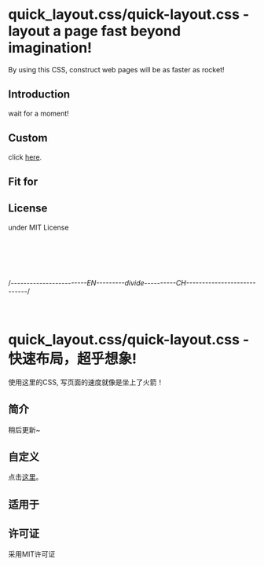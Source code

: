 quick_layout.css/quick-layout.css - layout a page fast beyond imagination!
===============
By using this CSS, construct web pages will be as faster as rocket!

Introduction
---------------
wait for a moment!

Custom
---------------
click <a href="http://www.zhangxinxu.com/sp/quicklayout/">here</a>.

Fit for
-------------------

License
--------------------------
under MIT License

<br><br><br><br>

/*------------------------EN---------divide----------CH----------------------------*/
<br><br><br>

quick_layout.css/quick-layout.css - 快速布局，超乎想象!
===============
使用这里的CSS, 写页面的速度就像是坐上了火箭！

简介
---------------
稍后更新~

自定义
---------------
点击<a href="http://www.zhangxinxu.com/sp/quicklayout/">这里</a>。

适用于
-------------------

许可证
--------------------------
采用MIT许可证